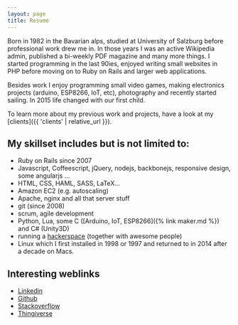 ```yaml
---
layout: page
title: Resume
---
```


Born in 1982 in the Bavarian alps, studied at University of Salzburg before professional work drew me in. In those years I was an active Wikipedia admin, published a bi-weekly PDF magazine and many more things. I started programming in the last 90ies, enjoyed writing small websites in PHP before moving on to Ruby on Rails and larger web applications.

Besides work I enjoy programming small video games, making electronics projects (arduino, ESP8266, IoT, etc), photography and recently started sailing. In 2015 life changed with our first child.

To learn more about my previous work and projects, have a look at my [clients]({{ 'clients' | relative_url }}).

## My skillset includes but is not limited to:
* Ruby on Rails since 2007
* Javascript, Coffeescript, jQuery, nodejs, backbonejs, responsive design, some angularjs ...
* HTML, CSS, HAML, SASS, LaTeX...
* Amazon EC2 (e.g. autoscaling)
* Apache, nginx and all that server stuff
* git (since 2008)
* scrum, agile development
* Python, Lua, some C ([Arduino, IoT, ESP8266]({% link maker.md %}) and C# (Unity3D)
* running a [hackerspace](https://devlol.org) (together with awesome people)
* Linux which I first installed in 1998 or 1997 and returned to in 2014 after a decade on Macs.

## Interesting weblinks
* [Linkedin](https://www.linkedin.com/in/thomas-r-koll-78150775/)
* [Github](http://github.com/TomK32)
* [Stackoverflow](http://stackoverflow.com/users/story/336392)
* [Thingiverse](http://www.thingiverse.com/TomK32)

